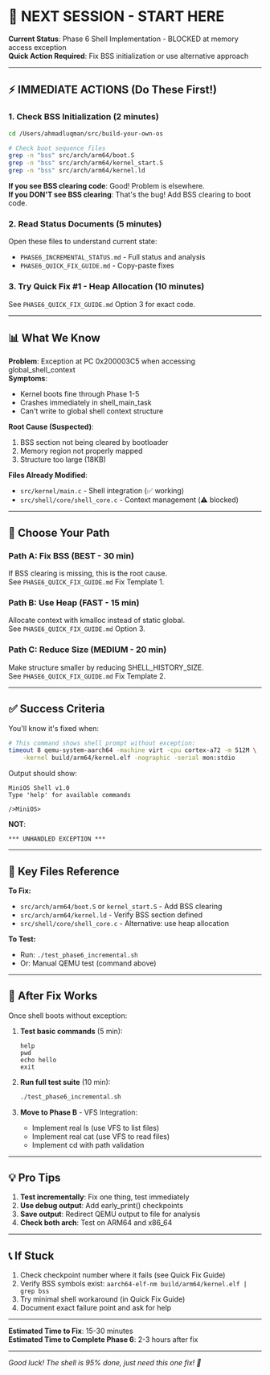 # 🚀 NEXT SESSION - START HERE

**Current Status**: Phase 6 Shell Implementation - BLOCKED at memory access exception  
**Quick Action Required**: Fix BSS initialization or use alternative approach

---

## ⚡ IMMEDIATE ACTIONS (Do These First!)

### 1. Check BSS Initialization (2 minutes)

```bash
cd /Users/ahmadluqman/src/build-your-own-os

# Check boot sequence files
grep -n "bss" src/arch/arm64/boot.S
grep -n "bss" src/arch/arm64/kernel_start.S  
grep -n "bss" src/arch/arm64/kernel.ld
```

**If you see BSS clearing code**: Good! Problem is elsewhere.  
**If you DON'T see BSS clearing**: That's the bug! Add BSS clearing to boot code.

### 2. Read Status Documents (5 minutes)

Open these files to understand current state:
- `PHASE6_INCREMENTAL_STATUS.md` - Full status and analysis
- `PHASE6_QUICK_FIX_GUIDE.md` - Copy-paste fixes

### 3. Try Quick Fix #1 - Heap Allocation (10 minutes)

See `PHASE6_QUICK_FIX_GUIDE.md` Option 3 for exact code.

---

## 📊 What We Know

**Problem**: Exception at PC 0x200003C5 when accessing global_shell_context  
**Symptoms**: 
- Kernel boots fine through Phase 1-5
- Crashes immediately in shell_main_task
- Can't write to global shell context structure

**Root Cause (Suspected)**:
1. BSS section not being cleared by bootloader
2. Memory region not properly mapped
3. Structure too large (18KB)

**Files Already Modified**:
- `src/kernel/main.c` - Shell integration (✅ working)
- `src/shell/core/shell_core.c` - Context management (⚠️ blocked)

---

## 🎯 Choose Your Path

### Path A: Fix BSS (BEST - 30 min)
If BSS clearing is missing, this is the root cause.  
See `PHASE6_QUICK_FIX_GUIDE.md` Fix Template 1.

### Path B: Use Heap (FAST - 15 min)
Allocate context with kmalloc instead of static global.  
See `PHASE6_QUICK_FIX_GUIDE.md` Option 3.

### Path C: Reduce Size (MEDIUM - 20 min)
Make structure smaller by reducing SHELL_HISTORY_SIZE.  
See `PHASE6_QUICK_FIX_GUIDE.md` Fix Template 2.

---

## ✅ Success Criteria

You'll know it's fixed when:
```bash
# This command shows shell prompt without exception:
timeout 8 qemu-system-aarch64 -machine virt -cpu cortex-a72 -m 512M \
    -kernel build/arm64/kernel.elf -nographic -serial mon:stdio
```

Output should show:
```
MiniOS Shell v1.0
Type 'help' for available commands

/>MiniOS> 
```

**NOT**:
```
*** UNHANDLED EXCEPTION ***
```

---

## 📁 Key Files Reference

**To Fix:**
- `src/arch/arm64/boot.S` or `kernel_start.S` - Add BSS clearing
- `src/arch/arm64/kernel.ld` - Verify BSS section defined
- `src/shell/core/shell_core.c` - Alternative: use heap allocation

**To Test:**
- Run: `./test_phase6_incremental.sh`
- Or: Manual QEMU test (command above)

---

## 🔄 After Fix Works

Once shell boots without exception:

1. **Test basic commands** (5 min):
   ```
   help
   pwd
   echo hello
   exit
   ```

2. **Run full test suite** (10 min):
   ```bash
   ./test_phase6_incremental.sh
   ```

3. **Move to Phase B** - VFS Integration:
   - Implement real ls (use VFS to list files)
   - Implement real cat (use VFS to read files)
   - Implement cd with path validation

---

## 💡 Pro Tips

1. **Test incrementally**: Fix one thing, test immediately
2. **Use debug output**: Add early_print() checkpoints
3. **Save output**: Redirect QEMU output to file for analysis
4. **Check both arch**: Test on ARM64 and x86_64

---

## 📞 If Stuck

1. Check checkpoint number where it fails (see Quick Fix Guide)
2. Verify BSS symbols exist: `aarch64-elf-nm build/arm64/kernel.elf | grep bss`
3. Try minimal shell workaround (in Quick Fix Guide)
4. Document exact failure point and ask for help

---

**Estimated Time to Fix**: 15-30 minutes  
**Estimated Time to Complete Phase 6**: 2-3 hours after fix

---

*Good luck! The shell is 95% done, just need this one fix! 🚀*
